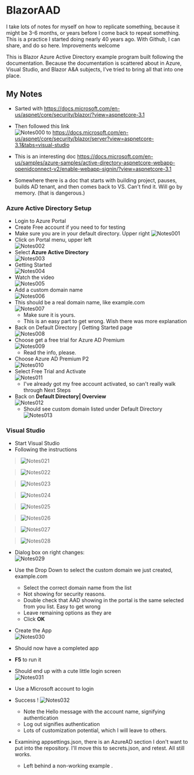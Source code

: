 # BlazorAAD
I take lots of notes for myself on how to replicate something, because it might be 3-6 months, or years before I come back to repeat something. 
This is a practice I started doing nearly 40 years ago. 
With Github, I can share, and do so here.  Improvements welcome
  
This is Blazor Azure Active Directory example program built following the documentation.
Because the documentation is scattered about in Azure, Visual Studio, and Blazor A&A subjects, I've tried to bring all that into one place.


## My Notes
* Sarted with https://docs.microsoft.com/en-us/aspnet/core/security/blazor/?view=aspnetcore-3.1 

* Then followed this link  
![Notes000](BlazorAAD/wwwroot/images/notes000.png) to https://docs.microsoft.com/en-us/aspnet/core/security/blazor/server?view=aspnetcore-3.1&tabs=visual-studio 

* This is an interesting doc https://docs.microsoft.com/en-us/samples/azure-samples/active-directory-aspnetcore-webapp-openidconnect-v2/enable-webapp-signin/?view=aspnetcore-3.1 

* Somewhere there is a doc that starts with building project, pauses, builds AD tenant, and then comes back to VS.  Can't find it.  Will go by memory. (that is dangerous.) 

### Azure Active Directory Setup
* Login to Azure Portal 
* Create Free account if you need to for testing 
* Make sure you are in your default directory.  Upper right 
 ![Notes001](BlazorAAD/wwwroot/images/notes001.png)
* Click on Portal menu, upper left  
  ![Notes002](BlazorAAD/wwwroot/images/notes002.png)
* Select **Azure Active Directory**  
  ![Notes003](BlazorAAD/wwwroot/images/notes003.png)
* Getting Started  
  ![Notes004](BlazorAAD/wwwroot/images/notes004.png)
* Watch the video  
  ![Notes005](BlazorAAD/wwwroot/images/notes005.png)  
* Add a custom domain name  
  ![Notes006](BlazorAAD/wwwroot/images/notes006.png)  
* This should be a real domain name, like example.com  
  ![Notes007](BlazorAAD/wwwroot/images/notes007.png)
  * Make sure it is yours. 
  * This is an easy part to get wrong.  Wish there was more explanation 
* Back on Default Directory | Getting Started page  
  ![Notes008](BlazorAAD/wwwroot/images/notes008.png)
* Choose get a free trial for Azure AD Premium  
  ![Notes009](BlazorAAD/wwwroot/images/notes009.png)
  * Read the info, please. 
* Choose Azure AD Premium P2  
  ![Notes010](BlazorAAD/wwwroot/images/notes010.png)
* Select Free Trial and Activate  
  ![Notes011](BlazorAAD/wwwroot/images/notes011.png)
  * I've already got my free account activated, so can't really walk through Next Steps 
* Back on **Default Directory| Overview**  
  ![Notes012](BlazorAAD/wwwroot/images/notes012.png)
  * Should see custom domain listed under Default Directory  
  ![Notes013](BlazorAAD/wwwroot/images/notes013.png)

### Visual Studio

* Start Visual Studio 
* Following the instructions  
> ![Notes021](BlazorAAD/wwwroot/images/notes021.png)  

> ![Notes022](BlazorAAD/wwwroot/images/notes022.png)

> ![Notes023](BlazorAAD/wwwroot/images/notes023.png)  

> ![Notes024](BlazorAAD/wwwroot/images/notes024.png)  

> ![Notes025](BlazorAAD/wwwroot/images/notes025.png)  

> ![Notes026](BlazorAAD/wwwroot/images/notes026.png)  

> ![Notes027](BlazorAAD/wwwroot/images/notes027.png)  

> ![Notes028](BlazorAAD/wwwroot/images/notes028.png) 

* Dialog box on right changes:  
![Notes029](BlazorAAD/wwwroot/images/notes029.png)

* Use the Drop Down to select the custom domain we just created, example.com 
  * Select the correct domain name from the list 
  * Not showing for security reasons. 
  * Double check that AAD showing in the portal is the same selected from you list.  Easy to get wrong 
  * Leave remaining options as they are 
  * Click **OK** 
* Create the App  
![Notes030](BlazorAAD/wwwroot/images/notes030.png)
* Should now have a completed app 
* **F5** to run it 
* Should end up with a cute little login screen  
![Notes031](BlazorAAD/wwwroot/images/notes031.png)
* Use a Microsoft account to login 
* Success !
![Notes032](BlazorAAD/wwwroot/images/notes032.png)
  * Note the Hello message with the account name, signifying authentication 
  * Log out signifies authentication 
  * Lots of customization potential, which I will leave to others. 
* Examining appsettings.json, there is an AzureAD section I don't want to put into the repository.  I'll move this to secrets.json, and retest.  All still works. 
  * Left behind a non-working example .



 